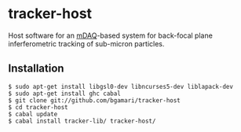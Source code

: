 # tracker-host

Host software for an [mDAQ](http://github.com/bgamari/mdaq)-based system for
back-focal plane inferferometric tracking of sub-micron particles.

## Installation

    $ sudo apt-get install libgsl0-dev libncurses5-dev liblapack-dev
    $ sudo apt-get install ghc cabal
    $ git clone git://github.com/bgamari/tracker-host
    $ cd tracker-host
    $ cabal update
    $ cabal install tracker-lib/ tracker-host/
